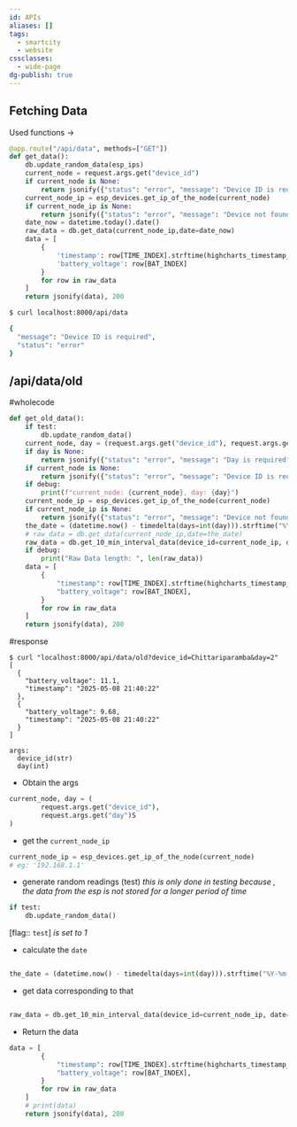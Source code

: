 ```yaml
---
id: APIs
aliases: []
tags:
  - smartcity
  - website
cssclasses:
  - wide-page
dg-publish: true
---
```


## Fetching Data

Used functions ->

```python
@app.route("/api/data", methods=["GET"])
def get_data():
    db.update_random_data(esp_ips)
    current_node = request.args.get("device_id")
    if current_node is None:
        return jsonify({"status": "error", "message": "Device ID is required"}), 400
    current_node_ip = esp_devices.get_ip_of_the_node(current_node)
    if current_node_ip is None:
        return jsonify({"status": "error", "message": "Device not found"}), 404
    date_now = datetime.today().date()
    raw_data = db.get_data(current_node_ip,date=date_now)
    data = [
        {
            'timestamp': row[TIME_INDEX].strftime(highcharts_timestamp_format),
            'battery_voltage': row[BAT_INDEX]
        }
        for row in raw_data
    ]
    return jsonify(data), 200
```

```bash
$ curl localhost:8000/api/data

{
  "message": "Device ID is required",
  "status": "error"
}
```

## /api/data/old

#wholecode

```python
def get_old_data():
    if test:
        db.update_random_data()
    current_node, day = (request.args.get("device_id"), request.args.get("day"))
    if day is None:
        return jsonify({"status": "error", "message": "Day is required"}), 400
    if current_node is None:
        return jsonify({"status": "error", "message": "Device ID is required"}), 400
    if debug:
        print(f"current_node: {current_node}, day: {day}")
    current_node_ip = esp_devices.get_ip_of_the_node(current_node)
    if current_node_ip is None:
        return jsonify({"status": "error", "message": "Device not found"}), 404
    the_date = (datetime.now() - timedelta(days=int(day))).strftime("%Y-%m-%d")
    # raw_data = db.get_data(current_node_ip,date=the_date)
    raw_data = db.get_10_min_interval_data(device_id=current_node_ip, date=the_date)
    if debug:
        print("Raw Data length: ", len(raw_data))
    data = [
        {
            "timestamp": row[TIME_INDEX].strftime(highcharts_timestamp_format),
            "battery_voltage": row[BAT_INDEX],
        }
        for row in raw_data
    ]
    return jsonify(data), 200
```

#response

```
$ curl "localhost:8000/api/data/old?device_id=Chittariparamba&day=2"
[
  {
    "battery_voltage": 11.1,
    "timestamp": "2025-05-08 21:40:22"
  },
  {
    "battery_voltage": 9.68,
    "timestamp": "2025-05-08 21:40:22"
  }
]
```

```
args:
  device_id(str)
  day(int)
```

- Obtain the args

```python
current_node, day = (
        request.args.get("device_id"),
        request.args.get("day")S
)
```

- get the `current_node_ip`

```python
current_node_ip = esp_devices.get_ip_of_the_node(current_node)
# eg: '192.168.1.1'

```

- generate random readings (test)
  _this is only done in testing because , the data from the esp is not stored for a longer period of time_

```python
if test:
    db.update_random_data()
```

[flag:: `test`] _is set to 1_

- calculate the `date`

```python

the_date = (datetime.now() - timedelta(days=int(day))).strftime("%Y-%m-%d")
```

- get data corresponding to that

```python

raw_data = db.get_10_min_interval_data(device_id=current_node_ip, date=the_date)
```

- Return the data

```python
data = [
        {
            "timestamp": row[TIME_INDEX].strftime(highcharts_timestamp_format),
            "battery_voltage": row[BAT_INDEX],
        }
        for row in raw_data
    ]
    # print(data)
    return jsonify(data), 200
```
